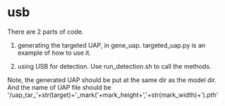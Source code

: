 # usb
There are 2 parts of code. 
1. generating the targeted UAP, in gene_uap. targeted_uap.py is an example of how to use it.

2. using USB for detection. Use run_detection.sh to call the methods.

Note, the generated UAP should be put at the same dir as the model dir. And the name of UAP file should be '/uap_tar_'+str(target)+'_mark('+mark_height+','+str(mark_width)+').pth'
